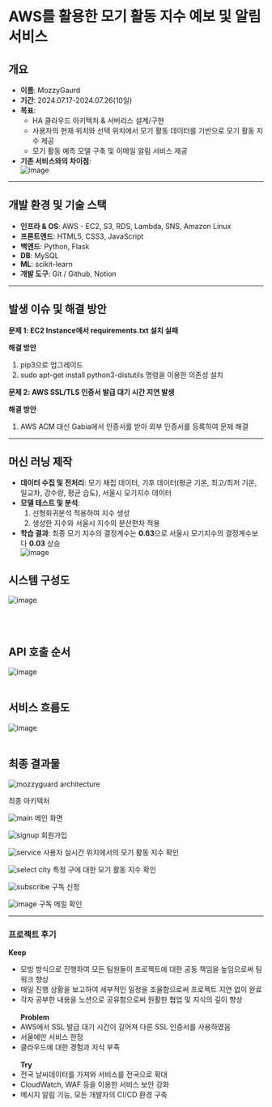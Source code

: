 # AWS를 활용한 모기 활동 지수 예보 및 알림 서비스

## 개요</br>
- **이름**: MozzyGaurd</br>
- **기간**: 2024.07.17-2024.07.26(10일)</br>
- **목표**:</br>
    - HA 클라우드 아키텍처 & 서버리스 설계/구현</br>
    - 사용자의 현재 위치와 선택 위치에서 모기 활동 데이터를 기반으로 모기 활동 지수 제공</br>
    - 모기 활동 예측 모델 구축 및 이메일 알림 서비스 제공</br>
- **기존 서비스와의 차이점**:<br>
 ![image](https://github.com/user-attachments/assets/0ef39718-380f-4c2d-9e66-4f259c4075fa)

---
## 개발 환경 및 기술 스택</br>
- **인프라 & OS**: AWS - EC2, S3, RDS, Lambda, SNS, Amazon Linux</br>
- **프론트엔드**: HTML5, CSS3, JavaScript</br>
- **백엔드**: Python, Flask</br>
- **DB**: MySQL</br>
- **ML**: scikit-learn</br>
- **개발 도구**: Git / Github, Notion</br>
---
## **발생 이슈 및 해결 방안**
**문제 1: EC2 Instance에서 requirements.txt 설치 실패**

**해결 방안**

1. pip3으로 업그레이드
2. sudo apt-get install python3-distutils 명령을 이용한 의존성 설치

**문제 2: AWS SSL/TLS 인증서 발급 대기 시간 지연 발생**

**해결 방안**

1. AWS ACM 대신 Gabia에서 인증서를 받아 외부 인증서를 등록하여 문제 해결
---
## 머신 러닝 제작<br>
- **데이터 수집 및 전처리**: 모기 채집 데이터, 기후 데이터(평균 기온, 최고/최저 기온, 일교차, 강수량, 평균 습도), 서울시 모기지수 데이터
- **모델 테스트 및 분석**:
  1. 선형회귀분석 적용하여 지수 생성
  2. 생성한 지수와 서울시 지수의 분산편차 적용
- **학습 결과**: 최종 모기 지수의 결정계수는 **0.63**으로 서울시 모기지수의 결정계수보다 **0.03** 상승</br>
![image](https://github.com/user-attachments/assets/1421d698-2344-4e93-af82-5337f58d7d87)

## 시스템 구성도</br>
![image](https://github.com/user-attachments/assets/69908230-756b-4ca6-abfd-7551d0ca0b58)

</br></br>
## API 호출 순서</br>
![image](https://github.com/user-attachments/assets/68726eb5-9f9a-4025-9014-0b635f005ea6)
</br></br>

## 서비스 흐름도 </br>
![image](https://github.com/user-attachments/assets/9b6f4409-deb1-462d-95ba-f03467e05a32)
</br></br>

## 최종 결과물 </br>
![mozzyguard architecture](https://github.com/user-attachments/assets/f460b4f1-b243-4c3a-8957-71b6964fe7f1)

최종 아키텍처</br>

![main](https://github.com/user-attachments/assets/d9b24b0e-31c4-4046-b307-99ccfe2e1969)
메인 화면</br>

![signup](https://github.com/user-attachments/assets/1b884a4b-5a85-4449-8590-022fec4dfcd6)
회원가입</br>

![service](https://github.com/user-attachments/assets/b1fcd759-3b62-424f-abe8-c8aff00dadd5)
사용자 실시간 위치에서의 모기 활동 지수 확인</br>

![select city](https://github.com/user-attachments/assets/29b22d9c-067a-4d2d-8f18-eb073b04e674)
특정 구에 대한 모기 활동 지수 확인</br>

![subscribe](https://github.com/user-attachments/assets/59100203-fd7a-4ba0-996c-ab5c9ea0df14)
구독 신청</br>

![image](https://github.com/user-attachments/assets/77769776-6e5a-4824-86f0-97868e2859fe)
구독 메일 확인</br>

---

### 프로젝트 후기</br>
**Keep**</br>
- 모빙 방식으로 진행하여 모든 팀원들이 프로젝트에 대한 공동 책임을 높임으로써 팀워크 향상</br>
- 매일 진행 상황을 보고하여 세부적인 일정을 조율함으로써 프로젝트 지연 없이 완료</br>
- 각자 공부한 내용을 노션으로 공유함으로써 원활한 협업 및 지식의 깊이 향상</br></br>
**Problem**</br>
- AWS에서 SSL 발급 대기 시간이 길어져 다른 SSL 인증서를 사용하였음</br>
- 서울에만 서비스 한정</br>
- 클라우드에 대한 경험과 지식 부족</br></br>
**Try**</br>
- 전국 날씨데이터를 가져와 서비스를 전국으로 확대</br>
- CloudWatch, WAF 등을 이용한 서비스 보안 강화</br>
- 메시지 알림 기능, 모든 개발자의 CI/CD 환경 구축</br>
